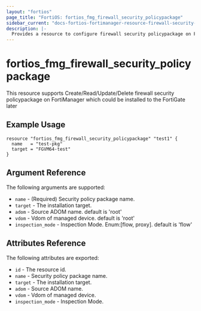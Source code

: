 ```yaml
---
layout: "fortios"
page_title: "FortiOS: fortios_fmg_firewall_security_policypackage"
sidebar_current: "docs-fortios-fortimanager-resource-firewall-security-policypackage"
description: |-
  Provides a resource to configure firewall security policypackage on FortiManager which could be installed to the FortiGate later
---
```


# fortios_fmg_firewall_security_policypackage
This resource supports Create/Read/Update/Delete firewall security policypackage on FortiManager which could be installed to the FortiGate later


## Example Usage
```hcl
resource "fortios_fmg_firewall_security_policypackage" "test1" {
  name   = "test-pkg"
  target = "FGVM64-test"
}
```

## Argument Reference
The following arguments are supported:

* `name` - (Required) Security policy package name.
* `target` - The installation target.
* `adom` - Source ADOM name. default is 'root'
* `vdom` - Vdom of managed device. default is 'root'
* `inspection_mode` - Inspection Mode. Enum:[flow, proxy]. default is 'flow'

## Attributes Reference
The following attributes are exported:

* `id` - The resource id.
* `name` - Security policy package name.
* `target` - The installation target.
* `adom` - Source ADOM name.
* `vdom` - Vdom of managed device.
* `inspection_mode` - Inspection Mode.
